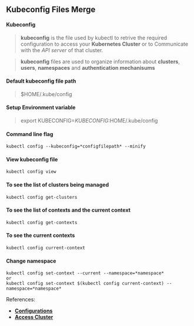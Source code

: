 ## Kubeconfig Files Merge
#### Kubeconfig
> **kubeconfig** is the file used by kubectl to retrive the required configuration to access your **Kubernetes Cluster** or to Communicate with the *API server* of that cluster.

> **kubeconfig** files are used to organize information about **clusters**, **users**, **namespaces** and **authentication mechanisums**

#### Default kubeconfig file path
> $HOME/.kube/config

#### Setup Environment variable
> export KUBECONFIG=$KUBECONFIG:$HOME/.kube/config

#### Command line flag
```
kubectl config --kubeconfig=*configfilepath* --minify 
```
#### View kubeconfig file
```
kubectl config view 
```
#### To see the list of clusters being managed
```
kubectl config get-clusters
```
#### To see the list of contexts and the current context
```
kubectl config get-contexts
```
#### To see the current contexts
```
kubectl config current-context
```
#### Change namespace
```
kubectl config set-context --current --namespace=*namespace*
or
kubectl config set-context $(kubectl config current-context) --namespace=*namespace*
```


References:
- **[Configurations](https://kubernetes.io/docs/concepts/configuration/organize-cluster-access-kubeconfig/)**
- **[Access Cluster](https://kubernetes.io/docs/tasks/access-application-cluster/configure-access-multiple-clusters/)**
